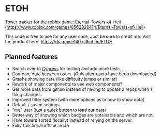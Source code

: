 # ETOH
Tower tracker for the roblox game: Eternal-Towers-of-Hell (https://www.roblox.com/games/8562822414/Eternal-Towers-of-Hell)

This code is free to use for any user case, Just be sure to credit me.
Visit the product here: https://dragmine149.github.io/ETOH

## Planned features
- Switch over to [Cypress](https://docs.cypress.io/app/end-to-end-testing/writing-your-first-end-to-end-test) for testing and add more tests.
- Compare data between users. (Only after users have been downloaded)
- Graphs showing data (like difficulty jumps or similar)
- Rework of major components to use web components?
- Get more data from github instead of having to update 2 repos when 1 thing changes.
- Improved filter system (with more options as to how to show data)
- Default / saved settings
- "me" user (just a quick button to load our data)
- Better way of showing which badges are obtainable and which are not.
- Have towers sorted (locally) instead of relying on the server.
- Fully functional offline mode
